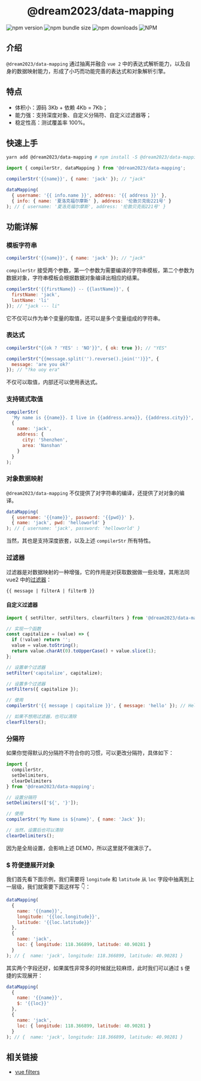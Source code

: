 <h1 align="center">@dream2023/data-mapping</h1>

![npm version](https://img.shields.io/npm/v/@dream2023/data-mapping?style=for-the-badge)
![npm bundle size](https://img.shields.io/bundlephobia/minzip/@dream2023/data-mapping?style=for-the-badge)
![npm downloads](https://img.shields.io/npm/dt/@dream2023/data-mapping?style=for-the-badge)
![NPM](https://img.shields.io/npm/l/@dream2023/data-mapping?style=for-the-badge)

## 介绍

`@dream2023/data-mapping` 通过抽离并融合 `vue 2` 中的表达式解析能力，以及自身的数据映射能力，形成了小巧而功能完善的表达式和对象解析引擎。

## 特点

- 体积小：源码 3Kb + 依赖 4Kb = 7Kb；
- 能力强：支持深度对象、自定义分隔符、自定义过滤器等；
- 稳定性高：测试覆盖率 100%。

## 快速上手

```bash
yarn add @dream2023/data-mapping # npm install -S @dream2023/data-mapping
```

```js
import { compilerStr, dataMapping } from '@dream2023/data-mapping';

compilerStr('{{name}}', { name: 'jack' }); // "jack"

dataMapping(
  { username: '{{ info.name }}', address: '{{ address }}' },
  { info: { name: '夏洛克福尔摩斯' }, address: '伦敦贝克街221号' }
); // { username: '夏洛克福尔摩斯', address: '伦敦贝克街221号' }
```

## 功能详解

### 模板字符串

```js
compilerStr('{{name}}', { name: 'jack' }); // "jack"
```

`compilerStr` 接受两个参数，第一个参数为需要编译的字符串模板，第二个参数为数据对象，字符串模板会根据数据对象编译出相应的结果。

```js
compilerStr('{{firstName}} -- {{lastName}}', {
  firstName: 'jack',
  lastName: 'li'
}); // "jack --- li"
```

它不仅可以作为单个变量的取值，还可以是多个变量组成的字符串。

### 表达式

```js
compilerStr("{{ok ? 'YES' : 'NO'}}", { ok: true }); // "YES"

compilerStr("{{message.split('').reverse().join('')}}", {
  message: 'are you ok?'
}); // "?ko uoy era"
```

不仅可以取值，内部还可以使用表达式。

### 支持链式取值

```js
compilerStr(
  'My name is {{name}}. I live in {{address.area}}, {{address.city}}',
  {
    name: 'jack',
    address: {
      city: 'Shenzhen',
      area: 'Nanshan'
    }
  }
);
```

### 对象数据映射

`@dream2023/data-mapping` 不仅提供了对字符串的编译，还提供了对对象的编译。

```js
dataMapping(
  { username: '{{name}}', password: '{{pwd}}' },
  { name: 'jack', pwd: 'helloworld' }
); // { username: 'jack', password: 'helloworld' }
```

当然，其也是支持深度嵌套，以及上述 `compilerStr` 所有特性。

### 过滤器

过滤器是对数据映射的一种增强，它的作用是对获取数据做一些处理，其用法同 vue2 中的[过滤器](https://cn.vuejs.org/v2/guide/filters.html)：

```
{{ message | filterA | filterB }}
```

#### 自定义过滤器

```js
import { setFilter, setFilters, clearFilters } from '@dream2023/data-mapping';

// 实现一个函数
const capitalize = (value) => {
  if (!value) return '';
  value = value.toString();
  return value.charAt(0).toUpperCase() + value.slice(1);
};

// 设置单个过滤器
setFilter('capitalize', capitalize);

// 设置多个过滤器
setFilters({ capitalize });

// 使用
compilerStr('{{ message | capitalize }}', { message: 'hello' }); // Hello

// 如果不想用过滤器，也可以清除
clearFilters();
```

### 分隔符

如果你觉得默认的分隔符不符合你的习惯，可以更改分隔符，具体如下：

```js
import {
  compilerStr,
  setDelimiters,
  clearDelimiters
} from '@dream2023/data-mapping';

// 设置分隔符
setDelimiters(['${', '}']);

// 使用
compilerStr('My Name is ${name}', { name: 'Jack' });

// 当然，设置后也可以清除
clearDelimiters();
```

因为是全局设置，会影响上述 DEMO，所以这里就不做演示了。

### $ 符便捷展开对象

我们首先看下面示例，我们需要将 `longitude` 和 `latitude` 从 `loc` 字段中抽离到上一层级，我们就需要下面这样写 👇：

```js
dataMapping(
  {
    name: '{{name}}',
    longitude: '{{loc.longitude}}',
    latitude: '{{loc.latitude}}'
  },
  {
    name: 'jack',
    loc: { longitude: 118.366899, latitude: 40.90281 }
  }
); // {  name: 'jack', longitude: 118.366899, latitude: 40.90281 }
```

其实两个字段还好，如果属性非常多的时候就比较麻烦，此时我们可以通过 `$` 便捷的实现展开：

```js
dataMapping(
  {
    name: '{{name}}',
    $: '{{loc}}'
  },
  {
    name: 'jack',
    loc: { longitude: 118.366899, latitude: 40.90281 }
  }
); // {  name: 'jack', longitude: 118.366899, latitude: 40.90281 }
```

## 相关链接

- [vue filters](https://cn.vuejs.org/v2/guide/filters.html)
